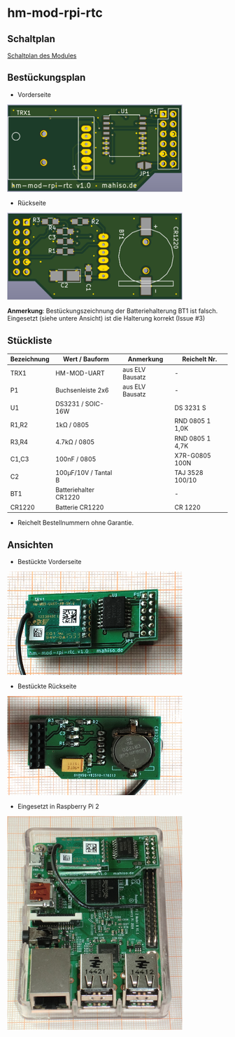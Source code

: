 # hm-mod-rpi-rtc
## Schaltplan
[Schaltplan des Modules](hm-mod-rpi-rtc.pdf "Schaltplan")
## Bestückungsplan
- Vorderseite

<img src="hm-mod-rpi-rtc_board_f.png" alt="Bestückungsplan Vorderseite" width="400px">

- Rückseite

<img src="hm-mod-rpi-rtc_board_b.png" alt="Bestückungsplan Rückseite" width="400px">

**Anmerkung**: Bestückungszeichnung der Batteriehalterung BT1 ist falsch. Eingesetzt (siehe untere Ansicht) ist die Halterung korrekt (Issue #3)

## Stückliste
|Bezeichnung|Wert / Bauform|Anmerkung|Reichelt Nr.|
|---|---|---|---|
|TRX1|HM-MOD-UART|aus ELV Bausatz|-|
|P1|Buchsenleiste 2x6|aus ELV Bausatz|-|
|U1|DS3231 / SOIC-16W ||DS 3231 S|
|R1,R2|1kΩ / 0805||RND 0805 1 1,0K
|R3,R4|4.7kΩ / 0805||RND 0805 1 4,7K|
|C1,C3|100nF / 0805||X7R-G0805 100N|
|C2|100µF/10V / Tantal B||TAJ 3528 100/10|
|BT1|Batteriehalter CR1220||-|
|CR1220|Batterie CR1220||CR 1220|

* Reichelt Bestellnummern ohne Garantie.

## Ansichten
- Bestückte Vorderseite

![Bestückte Vorderseite](hm-mod-rpi-rtc_soldered_f.png "Bestückte Vorderseite")
- Bestückte Rückseite

![Bestückte Rückseite](hm-mod-rpi-rtc_soldered_b.png "Bestückte Rückseite")
- Eingesetzt in Raspberry Pi 2

![Eingesetzt in Raspberry Pi 2](hm-mod-rpi-rtc_plugged.png "Eingesetzt in Raspberry Pi 2")
